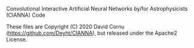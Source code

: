 
Convolutional Interactive Artificial Neural Networks by/for Astrophysicists (CIANNA) Code

These files are Copyright (C) 2020 David Cornu (https://github.com/Deyht/CIANNA), but released under the Apache2 License.



